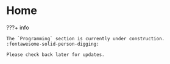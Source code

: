 # Home

???+ info

    The `Programming` section is currently under construction. 
    :fontawesome-solid-person-digging:

    Please check back later for updates.
